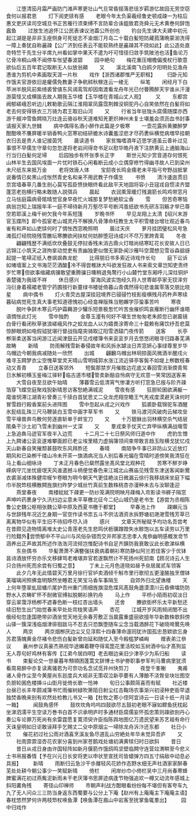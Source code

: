 <!-- { "loadSidebar": true } -->
　　江堕清笳月霜严画防门滩声寒更壮山气旦常昏揺落悲徂岁羁游忆故园无劳空窃食何以报君恩
　　灯下阅吏牍有感
　　老眼今年太负渠羲经鲁史顿成疎一为柱后惠文吏厌读司空城旦书正苦雁行须束缚不言防辈合诛鉏致君尧舜元无术黄巻何辞饱蠧鱼
　　过放生池追怀江公民表谏议池葢公所创也
　　钓台先生谏大夫建中初元起江湖是是非非玉座侧身可死徙志不渝烟汀月岛二十载白髪短防藏菰蒲晩蒙湔洗得一障上奏犹自称麄疎【公广济到任表云不能软熟终是麄疎其不挠如此】此公造处直竒特竺干先生分半席九州看如掌中果天不遣为吁可惜径归敛手筑陂池也活鱼论万亿骨冷桐山唤不闻停车怅望春波碧
　　园中絶句
　　梅花重压帽檐偏曵杖行歌意欲仙后五百年君记取断无人似放翁顚
　　又
　　溪北溪南飞白鸥夕阳明处见渔舟慿谁为剪机中素画取天涯一片秋
　　戏作【浙西诸郡惟严无职租】
　　归卧元知作饿夫官游依旧是癯儒免教妻子争秔秫秋稼连云一棱无
　　纵笔
　　闲经月下白苹洲半脱风前紫绮裘曾値东风谒鸾驾却因南渡看龙舟年光已付瞢腾醉天宇谁从汗漫游莫怪又成横笛去故人期我玉华楼【玉华楼在青城山丈人观】
　　又
　　东都宫阙郁嵯峨忍听边儿敕勒歌云隔江淮翔翠凤露霑荆棘没铜驼丹心自笑依然在白髪将如老去何安得铁衣三万骑为君王取旧山河
　　又
　　行省当年驻陇头腐儒随牒亦西游千艘冲雪鱼闗晓万灶连云骆谷秋天道难知羌更炽神州未复士堪羞会须沥血书封事请报天家九世雠
　　病中偶得名酒小醉作此篇是夕极寒
　　一壶花露拆黄縢醉梦酣酣唤不譍屏暖半销香鸭火窓寒初结研蟾氷诗囊羞涩悲才尽药褁纵横觉病増早挂朝衣归去是贵人谁记接茵凭
　　晨读道书
　　家贫悔嗜酒年迈思学道虽云善补过见事恨不早儒生守章句忽忽遂将老岩间得竒书足以慰华皓丹液下注脐黄云上通脑海山行当归白髪何足埽
　　后园独歩有怀张季长正字
　　斯世元知少赏音道存何恨死山林半生去国风埃面一片忧时铁石心闲看断云成小立偶穿修竹得幽寻故人已到梁州未尺纸东来抵万金
　　老将效唐人体
　　宝劎夜长鸣金痍老未平指弓夸野战抵掌说番情已矣黑山戍怅然青史名和亲不用武教子作儒生
　　书愤
　　清汴逶迤贯旧京宫墙春草几番生剖心莫写孤臣愤抉眼终看此敌平天地固将容小丑冦戎自惯渎齐盟蓬窓老抱横行略未敢随人説弭兵
　　晨起
　　衣润熏笼暖灯残漏箭长鸣鸡带窓月立马怯庭霜病骨隂晴觉官身早夜忙火城那复梦愁絶软尘香
　　雪
　　但苦奇寒恼病翁岂知上瑞报年丰一庭不埽待新月万壑尽平号断鸿茧纸欲书先研冻羽觞才举已尊空若耶溪上梅千树欠我今年系短篷
　　岁晩书怀
　　早见龙翔上太清【绍兴末游官玉牒所】即今孤宦老山城灵丹不解换凡骨薄命枉教生太平积雪楼台增壮观近春鸟雀有和声如山吏牍何时了惆怅西窓晩照明
　　晨过天庆
　　萝月挂团璧松风号急滩孤灯经院晓残雪醮坛寒賸欲闲扶杖何妨醉堕冠诗成兴不尽万里跨青鸾
　　冬夜
　　翩翩残歴不满纸坎坎叠鼓无停挝香残未消古鼎火灯暗尚结寒缸花长安故人日已远锦江小筑天之涯拘挛动觉吏有责幽独更似僧无家卧闻沙雁呌空濶想见雪谷森谽谺起提一笔埽疋纸入巻飒飒犇龙蛇
　　比得朋旧书多索近诗戏作长句
　　庭下讼诉如堵墙案上文书海茫茫酒酸冷不得尝椎牀大呌欲发狂故人书来索文章岂知吏责终岁忙寒但欲事缩藏病骥敢望重腾骧日曛稍退鳬鹜行小山樷竹堂东厢呼儿深炷铜炉香楚骚为我祓不祥
　　休日感兴
　　宦海风波实饱经久将人世寄邮亭家无钗泽穷冯衍身着襦裙老管宁药圃按行新蔓绿书楼徙倚暮山青偶然得句悲谁属零落交朋比晓星
　　病中偶书
　　灯火青荧古屋深挂冠境界已骎骎竹枝影瘦横残月药杵声寒续暮砧病觉死生真大事老知道德愧初心经龛禅版殊当勉嬾学莎蛩事苦吟
　　寒夜
　　脱叶争辞木寒云巧护霜羇游少驩乐短景极怱忙吟苦虫催织鸣哀雁断行幽怀谁晤语惆怅此灯光
　　雪中独酌
　　金尊玉瀣有何好不堪生世匆匆老朱颜忽已谢晨镜白骨行看闭秋草骇浪嵯峨风作之蛟龙血人以为嬉畏涂寄命三十载赖有痛饮纾吾悲莫惊醉眼炯如电假钺犹堪行督战指麾突骑取辽阳雪洒辕门夜传箭
　　送客
　　长亭栁渐柔送客当闲游江近闻津鼓云开见戍楼簿书来衮衮岁月去悠悠闭眼寻归路春芜满故畴
　　新晴
　　防雨解残雪新春侵故年和风拆氷罅淡日弄窓妍心事绿尊里岁华乌帽边今朝我病减随处一欣然
　　出城
　　翩飜乌帽出林坰掠面风微酒半醒戍火难寻玉闗梦衣尘空愧草堂灵天晴山雪明城郭水涨江流近驿亭客鬓不如堤上栁数枝春动又青青
　　立春日送客郊外
　　短鬓那禁岁月催胜边花底又春回雪消渐煗青鸳日氷解初横玉鉴梅江驿轩临古道市楼管卖新醅自怜病守无欢意一笑常因送客来
　　大雪自夜至旦欲午始晴
　　薄暮雪云低清宵气惨凄方听打窓急已报与阶齐疎箔穿飞蝶空庭聚戏猊新晴思访客愁絶满城泥
　　雪夜有感
　　狂胆轮囷欲满躯一麾谁悯滞江湖青衫曾奏三千牍白首犹思丈二殳龙虎翔空瞻王气羌戎度漠避天诛何时冒雪趋行殿香案前头进阵图
　　雪中忽起从戎之兴戏作
　　狐裘卧载锦驼车酒醒氷髭结乱珠三尺马鞭装白玉雪中画字草军书
　　又
　　铁马渡河风破肉云梯攻垒雪平壕兽奔鸟散何劳逐直斩单于衅宝刀
　　又
　　十万貔貅出羽林横空杀气结层隂桑干沙土初飞雪未到幽州一丈深
　　又
　　羣戎束手仗天亡弃甲纵横满战塲雪上急追犇马迹官军夜半入边荒
　　十二月二十七日祭风师归道中作
　　虎豹生憎上九闗诸公衮衮遂难攀面颜已老尘埃里精力虚捐簿领间束带敢言趋玉陛横戈犹忆戍天山新春自笑摧颓甚鼓吹东风拜胙还
　　春晴
　　南陌争牛事已非防山又近放灯期风和已染栁千缕山冷未开茶一旗酒病况当人别后春光偏在雪晴时道傍笑我清狂在马上看山细咏诗
　　丁未正月春色已粲然露坐髙风堂北观种花
　　苦寒不觧岁峥嵘病守兀坐忧疲氓天风谁遣撼斗柄便觉春色来江城北山赛庙见残雪东津送客闻新鸎衣裘渐减体殊健帘幙乍卷眼为明今朝天气更佳絶淡日微漏云徐行我移胡床坐庭下幅巾半脱笻枝横散闗旌旗扫昨梦少城丝竹真前生数株桃杏亦漫种未去与汝聊逢迎
　　燕堂春夜
　　南楼紞紞下疎更一防纱笼满院明映月疎梅入帘影读书稺子隔窓声呻吟药褁身宁久汛扫边尘意未平草檄北征今二纪山城仍是老书生【游尝为丞相陈鲁公史魏公枢相张魏公草中原及西夏书檄于都堂】
　　早春池上作
　　疎嬾元当与世辞残年况近乞身期一官空作读书祟五斗不供沽酒资氷拆野塘初滟滟雪残芳草已离离物华似有平生旧不待招呼尽入诗
　　感兴
　　文章天所秘赋予均功名吾尝考在昔颇见造物情离堆太史公青莲老先生悲鸣伏枥骥蹭蹬失水鲸饱以五车读劳以万里行险囏外尝愤郁中不平山川与风俗杂错而交并邦家志忠孝人鬼叅幽明感概发竒节涵养出正声故其所述作浩浩河流倾岂惟配诗书自足齐韺防我衰敢议此长歌涕纵横
　　东亝偶书
　　华髪萧萧不满簪强扶衰病着朝衫寒防静似阿兰若佳客少于优钵昙诗酒放怀穷亦乐文移肆骂老难堪弃官若遂飘然计不死扬州死劎南【顾况诗云人生只合扬州死而余尝有归蜀之意】
　　丁未上元月色逹晓如昼予亝居属贰车领客
　　此夕几年无此情碧天万里月徐行官垆卖酒倾千斛市里行歌彻五更潼酪独烹僧钵美瑠璃闲照佛龛明頽然坐睡君无笑宝马香车事隔生
　　自郊外归北望谯楼
　　天上何年堕翠虬屈蟠爪尾护吾州重门雨细旌旗湿危堞风髙鼓角遒漠漠川云昏佛墖防防野水入农畴旷怀不耐微官缚拟脱朝衫换钓舟
　　马上作
　　平桥小陌雨初収淡日穿云翠霭浮杨栁不遮春色断一枝红杏出墙头
　　还舍
　　賸欲衘杯乐太平新愁还续旧愁生出门始觉春来早处处帘栊笑语声
　　杏花
　　江城开岁风雨频闭閤不出俄经旬忽逢国艳带卯酒坐觉天地无余春芳敷正当晨露重盛丽欲擅年华新数株欹斜傍山驿一簇深浅临烟津徘徊跋马不忍去只恐飘堕随车尘念当载酒醉花下破晓啼鸎先唤人
　　两京
　　两京烟栁厌边尘又见淳熙十四春薄命邅囘犹许国孤忠恳欵欲忘身苏君落魄黄金尽褚令悲伤白髪新曾向延和随仗入至今殿槛梦嶙峋
　　赠表弟江叅议
　　襄州参议真豪杰熟视华途嬾着鞭夺得鸾箆花里活皎如玉树酒中仙才髙狗监无人荐句好鸡林有客传【江弟今居四明】老去眼边亲旧少津亭少为系归船
　　读书
　　束髪论交一世豪暮年顦顇困蓬蒿文辞博士书驴劵职事参军判马曹病里犹须看周易醉中亦复读离骚若为可奈功名念试觅并州快剪刀
　　夜登千峯榭
　　夷甫诸人骨作尘至今黄屋尚东廵度兵大岘非无策収泣新亭要有人薄酿不浇胷垒块壮图空负胆轮囷危楼挿斗山衘月徙倚长歌一怆神
　　旬日公事颇简喜而有赋
　　社近楼台昼已长丰年颇减簿书忙雨催树緑吹箫陌日射尘红击鞠场农事渐兴初浸种吏衙早退独焚香晩来别有欢然处检教儿书又一箱【杜牧之寄小侄阿宜诗云一日读十纸一月读一箱】
　　闻鼓角感怀
　　鼓坎坎角呜呜四鼓欲尽五鼓初老眼不寐如鳏鱼抚枕起坐涕泗濡平生空读万巻书白首不识承明庐时多通材臣腐儒妄怀孤忠策则疎欲剖丹心奏公车论罪万死尚有余雷霆愿复寛须臾许臣指陈舆地图亿万遗民望来苏艺祖有命行天诛皇明如日讵敢诬拜手乞赐丈二殳中原烟尘一埽除龙舟泝汴还东都
　　社日小饮
　　催花初过社公雨对酒喜烹溪友鱼尽道乱山穷絶处年华未觉异吾庐
　　又
　　社雨霏霏湿杏花农家分喜到州家苍鹅戏处塘初满黄犊归时日欲斜
　　昔日
　　昔日从戎日身由许国轻阵如新月偃箭作饿鸱鸣坚壁临闗守连营竝渭畊至今悲义士书帛报番情【予在兴元日长安将吏以申状至宣抚司皆蜡弹方四五寸绢敌中动息必具报】
　　新晴
　　雨断归云急沙干歩屧轻风花娇作态野水细无声社酒家家醉春芜处处耕今朝公事少一笑赋新晴
　　倚栏
　　闲岸纱巾小倚栏吴中三月尚春寒蜂脾蜜满花初过燕觜泥新雨未干老厌簿书思屏迹病逢节物强追欢一樽又动流年感城上斜阳畵角残
　　寄径山印禅师
　　市朝声利战方酣眼看纷纷每不堪但有客夸车九九了无人问众三三防当身返东西蜀要与公分上下庵【赵州有上庵庵主下庵庵主语】春枕悠然梦何许两枝笻杖唤鱼潭【唤鱼潭在眉山中岩客至抚掌鱼辄羣出】
　　园中归戏作
